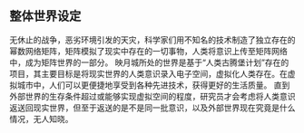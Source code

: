 ## 整体世界设定
无休止的战争，恶劣环境引发的天灾，科学家们用不知名的技术制造了独立存在的幂数网络矩阵，矩阵模拟了现实中存在的一切事物，人类将意识上传至矩阵网络中，成为矩阵世界的一部分。
映月城所处的世界是基于“人类古腾堡计划”存在的项目，其主要目标是将现实世界的人类意识录入电子空间，虚拟化人类存在。在虚拟城市中，人们可以更便捷地享受到各种先进技术，获得更好的生活质量。
直到外部世界的生存条件超过或能够实现虚拟空间的程度，研究员才会考虑将人类意识返送回现实世界，但至于返送的是不是同一批意识，以及外部世界现在究竟是什么情况，无人知晓。

